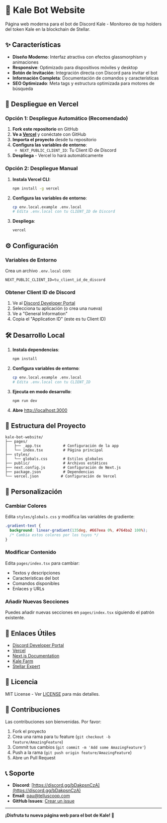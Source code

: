 # 🌿 Kale Bot Website

Página web moderna para el bot de Discord Kale - Monitoreo de top holders del token Kale en la blockchain de Stellar.

## ✨ Características

- **Diseño Moderno**: Interfaz atractiva con efectos glassmorphism y animaciones
- **Responsive**: Optimizado para dispositivos móviles y desktop
- **Botón de Invitación**: Integración directa con Discord para invitar el bot
- **Información Completa**: Documentación de comandos y características
- **SEO Optimizado**: Meta tags y estructura optimizada para motores de búsqueda

## 🚀 Despliegue en Vercel

### Opción 1: Despliegue Automático (Recomendado)

1. **Fork este repositorio** en GitHub
2. **Ve a [Vercel](https://vercel.com)** y conéctate con GitHub
3. **Importa el proyecto** desde tu repositorio
4. **Configura las variables de entorno**:
   - `NEXT_PUBLIC_CLIENT_ID`: Tu Client ID de Discord
5. **Despliega** - Vercel lo hará automáticamente

### Opción 2: Despliegue Manual

1. **Instala Vercel CLI**:
   ```bash
   npm install -g vercel
   ```

2. **Configura las variables de entorno**:
   ```bash
   cp env.local.example .env.local
   # Edita .env.local con tu CLIENT_ID de Discord
   ```

3. **Despliega**:
   ```bash
   vercel
   ```

## ⚙️ Configuración

### Variables de Entorno

Crea un archivo `.env.local` con:

```env
NEXT_PUBLIC_CLIENT_ID=tu_client_id_de_discord
```

### Obtener Client ID de Discord

1. Ve al [Discord Developer Portal](https://discord.com/developers/applications)
2. Selecciona tu aplicación (o crea una nueva)
3. Ve a "General Information"
4. Copia el "Application ID" (este es tu Client ID)

## 🛠️ Desarrollo Local

1. **Instala dependencias**:
   ```bash
   npm install
   ```

2. **Configura variables de entorno**:
   ```bash
   cp env.local.example .env.local
   # Edita .env.local con tu CLIENT_ID
   ```

3. **Ejecuta en modo desarrollo**:
   ```bash
   npm run dev
   ```

4. **Abre** [http://localhost:3000](http://localhost:3000)

## 📁 Estructura del Proyecto

```
kale-bot-website/
├── pages/
│   ├── _app.tsx          # Configuración de la app
│   └── index.tsx         # Página principal
├── styles/
│   └── globals.css       # Estilos globales
├── public/               # Archivos estáticos
├── next.config.js        # Configuración de Next.js
├── package.json          # Dependencias
└── vercel.json          # Configuración de Vercel
```

## 🎨 Personalización

### Cambiar Colores

Edita `styles/globals.css` y modifica las variables de gradiente:

```css
.gradient-text {
  background: linear-gradient(135deg, #667eea 0%, #764ba2 100%);
  /* Cambia estos colores por los tuyos */
}
```

### Modificar Contenido

Edita `pages/index.tsx` para cambiar:
- Textos y descripciones
- Características del bot
- Comandos disponibles
- Enlaces y URLs

### Añadir Nuevas Secciones

Puedes añadir nuevas secciones en `pages/index.tsx` siguiendo el patrón existente.

## 🔗 Enlaces Útiles

- [Discord Developer Portal](https://discord.com/developers/applications)
- [Vercel](https://vercel.com)
- [Next.js Documentation](https://nextjs.org/docs)
- [Kale Farm](https://kalefarm.xyz/)
- [Stellar Expert](https://stellar.expert/)

## 📄 Licencia

MIT License - Ver [LICENSE](LICENSE) para más detalles.

## 🤝 Contribuciones

Las contribuciones son bienvenidas. Por favor:

1. Fork el proyecto
2. Crea una rama para tu feature (`git checkout -b feature/AmazingFeature`)
3. Commit tus cambios (`git commit -m 'Add some AmazingFeature'`)
4. Push a la rama (`git push origin feature/AmazingFeature`)
5. Abre un Pull Request

## 📞 Soporte

- **Discord**: [https://discord.gg/bDakpsnCzA](https://discord.gg/bDakpsnCzA)
- **Email**: pau@telluscoop.com
- **GitHub Issues**: [Crear un issue](https://github.com/Klorenn/topkale/issues)

---

**¡Disfruta tu nueva página web para el bot de Kale! 🚀**

